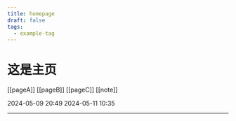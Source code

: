```yaml
---
title: homepage
draft: false
tags:
  - example-tag
---
```


# 这是主页

[[pageA]]
[[pageB]]
[[pageC]]
[[note]]

2024-05-09 20:49
2024-05-11 10:35

----
<script src="https://giscus.app/client.js"
        data-repo="shrimptqm/quartz"
        data-repo-id="R_kgDOL5QOaw"
        data-category="Announcements"
        data-category-id="DIC_kwDOL5QOa84CfRUs"
        data-mapping="pathname"
        data-strict="0"
        data-reactions-enabled="1"
        data-emit-metadata="0"
        data-input-position="bottom"
        data-theme="preferred_color_scheme"
        data-lang="zh-CN"
        crossorigin="anonymous"
        async>
</script>